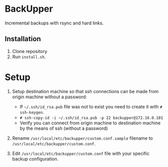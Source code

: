 # BackUpper

Incremental backups with rsync and hard links.


## Installation

1. Clone repository
2. Run `install.sh`.



# Setup

1. Setup destination machine so that ssh connections can be made from origin machine without a password:
    - If `~/.ssh/id_rsa.pub` file was not to exist you need to create it with `# ssh-keygen`.
    - `# ssh-copy-id -i ~/.ssh/id_rsa.pub -p 22 backupper@172.16.0.101`
    - Verify you can connect from origin machine to destination machine by the means of ssh (without a password)

2. Rename `/usr/local/etc/backupper/custom.conf.sample` filename to `/usr/local/etc/backupper/custom.conf`.

3. Edit `/usr/local/etc/backupper/custom.conf` file with your specific backup configuration.
